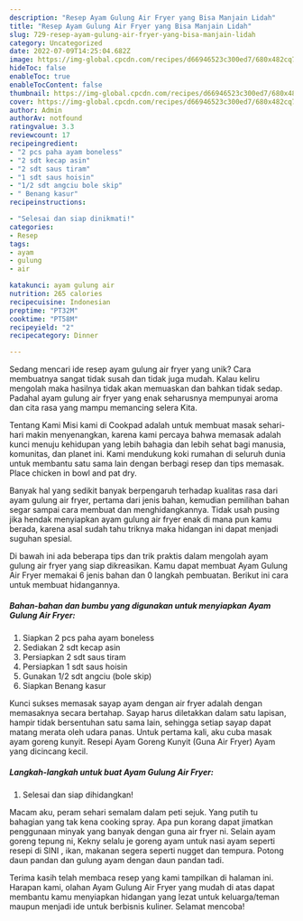 ```yaml
---
description: "Resep Ayam Gulung Air Fryer yang Bisa Manjain Lidah"
title: "Resep Ayam Gulung Air Fryer yang Bisa Manjain Lidah"
slug: 729-resep-ayam-gulung-air-fryer-yang-bisa-manjain-lidah
category: Uncategorized
date: 2022-07-09T14:25:04.682Z
image: https://img-global.cpcdn.com/recipes/d66946523c300ed7/680x482cq70/ayam-gulung-air-fryer-foto-resep-utama.jpg
hideToc: false
enableToc: true
enableTocContent: false
thumbnail: https://img-global.cpcdn.com/recipes/d66946523c300ed7/680x482cq70/ayam-gulung-air-fryer-foto-resep-utama.jpg
cover: https://img-global.cpcdn.com/recipes/d66946523c300ed7/680x482cq70/ayam-gulung-air-fryer-foto-resep-utama.jpg
author: Admin
authorAv: notfound
ratingvalue: 3.3
reviewcount: 17
recipeingredient:
- "2 pcs paha ayam boneless"
- "2 sdt kecap asin"
- "2 sdt saus tiram"
- "1 sdt saus hoisin"
- "1/2 sdt angciu bole skip"
- " Benang kasur"
recipeinstructions:

- "Selesai dan siap dinikmati!"
categories:
- Resep
tags:
- ayam
- gulung
- air

katakunci: ayam gulung air 
nutrition: 265 calories
recipecuisine: Indonesian
preptime: "PT32M"
cooktime: "PT58M"
recipeyield: "2"
recipecategory: Dinner

---
```





Sedang mencari ide resep ayam gulung air fryer yang unik? Cara membuatnya sangat tidak susah dan tidak juga mudah. Kalau keliru mengolah maka hasilnya tidak akan memuaskan dan bahkan tidak sedap. Padahal ayam gulung air fryer yang enak seharusnya mempunyai aroma dan cita rasa yang mampu memancing selera Kita.





Tentang Kami Misi kami di Cookpad adalah untuk membuat masak sehari-hari makin menyenangkan, karena kami percaya bahwa memasak adalah kunci menuju kehidupan yang lebih bahagia dan lebih sehat bagi manusia, komunitas, dan planet ini. Kami mendukung koki rumahan di seluruh dunia untuk membantu satu sama lain dengan berbagi resep dan tips memasak. Place chicken in bowl and pat dry.

Banyak hal yang sedikit banyak berpengaruh terhadap kualitas rasa dari ayam gulung air fryer, pertama dari jenis bahan, kemudian pemilihan bahan segar sampai cara membuat dan menghidangkannya. Tidak usah pusing jika hendak menyiapkan ayam gulung air fryer enak di mana pun kamu berada, karena asal sudah tahu triknya maka hidangan ini dapat menjadi suguhan spesial.






Di bawah ini ada beberapa tips dan trik praktis dalam mengolah ayam gulung air fryer yang siap dikreasikan. Kamu dapat membuat Ayam Gulung Air Fryer memakai 6 jenis bahan dan 0 langkah pembuatan. Berikut ini cara untuk membuat hidangannya.

<!--inarticleads1-->

##### Bahan-bahan dan bumbu yang digunakan untuk menyiapkan Ayam Gulung Air Fryer:

1. Siapkan 2 pcs paha ayam boneless
1. Sediakan 2 sdt kecap asin
1. Persiapkan 2 sdt saus tiram
1. Persiapkan 1 sdt saus hoisin
1. Gunakan 1/2 sdt angciu (bole skip)
1. Siapkan  Benang kasur


Kunci sukses memasak sayap ayam dengan air fryer adalah dengan memasaknya secara bertahap. Sayap harus diletakkan dalam satu lapisan, hampir tidak bersentuhan satu sama lain, sehingga setiap sayap dapat matang merata oleh udara panas. Untuk pertama kali, aku cuba masak ayam goreng kunyit. Resepi Ayam Goreng Kunyit (Guna Air Fryer) Ayam yang dicincang kecil. 

<!--inarticleads2-->

##### Langkah-langkah untuk buat Ayam Gulung Air Fryer:


1. Selesai dan siap dihidangkan!

Macam aku, peram sehari semalam dalam peti sejuk. Yang putih tu bahagian yang tak kena cooking spray. Apa pun korang dapat jimatkan penggunaan minyak yang banyak dengan guna air fryer ni. Selain ayam goreng tepung ni, Kekny selalu je goreng ayam untuk nasi ayam seperti resepi di SINI , ikan, makanan segera seperti nugget dan tempura. Potong daun pandan dan gulung ayam dengan daun pandan tadi. 

Terima kasih telah membaca resep yang kami tampilkan di halaman ini. Harapan kami, olahan Ayam Gulung Air Fryer yang mudah di atas dapat membantu kamu menyiapkan hidangan yang lezat untuk keluarga/teman maupun menjadi ide untuk berbisnis kuliner. Selamat mencoba!
